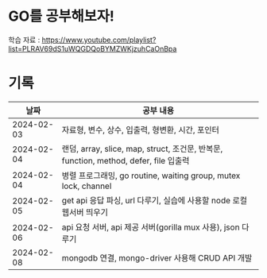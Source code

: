 # GO를 공부해보자!
학습 자료 : https://www.youtube.com/playlist?list=PLRAV69dS1uWQGDQoBYMZWKjzuhCaOnBpa

# 기록

| 날짜         | 공부 내용                                                                      |
|------------|----------------------------------------------------------------------------|
| 2024-02-03 | 자료형, 변수, 상수, 입출력, 형변환, 시간, 포인터                                             |
| 2024-02-04 | 랜덤, array, slice, map, struct, 조건문, 반복문, function, method, defer, file 입출력 |
| 2024-02-04 | 병렬 프로그래밍, go routine, waiting group, mutex lock, channel                   |
| 2024-02-05 | get api 응답 파싱, url 다루기, 실습에 사용할 node 로컬 웹서버 띄우기                            |
| 2024-02-06 | api 요청 서버, api 제공 서버(gorilla mux 사용), json 다루기                             |
| 2024-02-08 | mongodb 연결, mongo-driver 사용해 CRUD API 개발                                    |